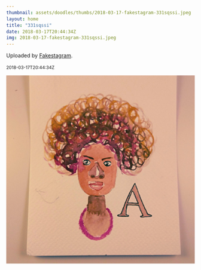 ```yaml
---
thumbnail: assets/doodles/thumbs/2018-03-17-fakestagram-331sqssi.jpeg
layout: home
title: "331sqssi"
date: 2018-03-17T20:44:34Z
img: 2018-03-17-fakestagram-331sqssi.jpeg
---
```


Uploaded by [Fakestagram](https://github.com/opyate/fakestagram).

<small>2018-03-17T20:44:34Z</small>

![Uploaded by Fakestagram](assets/doodles/original/2018-03-17-fakestagram-331sqssi.jpeg)
